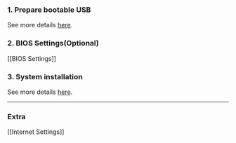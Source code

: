 ### 1. Prepare bootable USB
See more details [here](https://ubuntu.com/tutorials/create-a-usb-stick-on-ubuntu#1-overview).

### 2. BIOS Settings(Optional)

[[BIOS Settings]]

### 3. System installation
See more details [here](https://ubuntu.com/tutorials/install-ubuntu-desktop#4-boot-from-usb-flash-drive).

- - -
### Extra
[[Internet Settings]]
